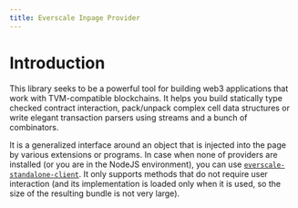 ```yaml
---
title: Everscale Inpage Provider
---
```


# Introduction

This library seeks to be a powerful tool for building web3 applications that work with TVM-compatible blockchains.
It helps you build statically type checked contract interaction, pack/unpack complex cell data structures or write
elegant transaction parsers using streams and a bunch of combinators.

It is a generalized interface around an object that is injected into the page by various extensions or programs. In case when none of
providers are installed (or you are in the NodeJS environment), you can
use [`everscale-standalone-client`](https://github.com/broxus/everscale-standalone-client).
It only supports methods that do not require user interaction (and its implementation is loaded only when it is used, so the size of the
resulting bundle is not very large).

